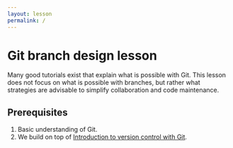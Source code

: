 ```yaml
---
layout: lesson
permalink: /
---
```


# Git branch design lesson

Many good tutorials exist that explain what is possible with Git. This lesson
does not focus on what is possible with branches, but rather what strategies
are advisable to simplify collaboration and code maintenance.


## Prerequisites

1. Basic understanding of Git.
2. We build on top of [Introduction to version control with Git](https://coderefinery.github.io/git-intro/).

